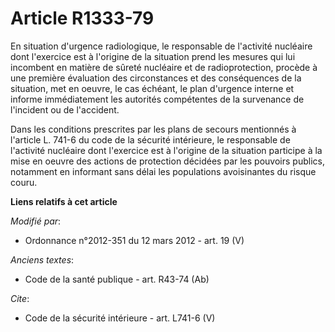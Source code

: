 # Article R1333-79

En situation d'urgence radiologique, le responsable de l'activité nucléaire dont l'exercice est à l'origine de la situation
prend les mesures qui lui incombent en matière de sûreté nucléaire et de radioprotection, procède à une première évaluation
des circonstances et des conséquences de la situation, met en oeuvre, le cas échéant, le plan d'urgence interne et informe
immédiatement les autorités compétentes de la survenance de l'incident ou de l'accident. 

Dans les conditions prescrites par les plans de secours mentionnés à l'article L. 741-6 du code de la sécurité intérieure, le
responsable de l'activité nucléaire dont l'exercice est à l'origine de la situation participe à la mise en oeuvre des actions
de protection décidées par les pouvoirs publics, notamment en informant sans délai les populations avoisinantes du risque
couru.

**Liens relatifs à cet article**

_Modifié par_:

  - Ordonnance n°2012-351 du 12 mars 2012 - art. 19 (V)

_Anciens textes_:

  - Code de la santé publique - art. R43-74 (Ab)

_Cite_:

  - Code de la sécurité intérieure - art. L741-6 (V)
